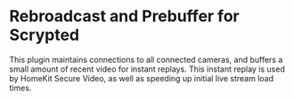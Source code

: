 # Rebroadcast and Prebuffer for Scrypted

This plugin maintains connections to all connected cameras, and buffers a small amount of recent video for instant replays. This instant replay is used by HomeKit Secure Video, as well as speeding up initial live stream load times.
